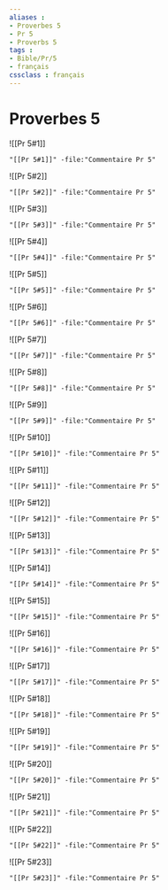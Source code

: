 ```yaml
---
aliases : 
- Proverbes 5
- Pr 5
- Proverbs 5
tags : 
- Bible/Pr/5
- français
cssclass : français
---
```


# Proverbes 5

![[Pr 5#1]]

```query
"[[Pr 5#1]]" -file:"Commentaire Pr 5"
```

![[Pr 5#2]]

```query
"[[Pr 5#2]]" -file:"Commentaire Pr 5"
```

![[Pr 5#3]]

```query
"[[Pr 5#3]]" -file:"Commentaire Pr 5"
```

![[Pr 5#4]]

```query
"[[Pr 5#4]]" -file:"Commentaire Pr 5"
```

![[Pr 5#5]]

```query
"[[Pr 5#5]]" -file:"Commentaire Pr 5"
```

![[Pr 5#6]]

```query
"[[Pr 5#6]]" -file:"Commentaire Pr 5"
```

![[Pr 5#7]]

```query
"[[Pr 5#7]]" -file:"Commentaire Pr 5"
```

![[Pr 5#8]]

```query
"[[Pr 5#8]]" -file:"Commentaire Pr 5"
```

![[Pr 5#9]]

```query
"[[Pr 5#9]]" -file:"Commentaire Pr 5"
```

![[Pr 5#10]]

```query
"[[Pr 5#10]]" -file:"Commentaire Pr 5"
```

![[Pr 5#11]]

```query
"[[Pr 5#11]]" -file:"Commentaire Pr 5"
```

![[Pr 5#12]]

```query
"[[Pr 5#12]]" -file:"Commentaire Pr 5"
```

![[Pr 5#13]]

```query
"[[Pr 5#13]]" -file:"Commentaire Pr 5"
```

![[Pr 5#14]]

```query
"[[Pr 5#14]]" -file:"Commentaire Pr 5"
```

![[Pr 5#15]]

```query
"[[Pr 5#15]]" -file:"Commentaire Pr 5"
```

![[Pr 5#16]]

```query
"[[Pr 5#16]]" -file:"Commentaire Pr 5"
```

![[Pr 5#17]]

```query
"[[Pr 5#17]]" -file:"Commentaire Pr 5"
```

![[Pr 5#18]]

```query
"[[Pr 5#18]]" -file:"Commentaire Pr 5"
```

![[Pr 5#19]]

```query
"[[Pr 5#19]]" -file:"Commentaire Pr 5"
```

![[Pr 5#20]]

```query
"[[Pr 5#20]]" -file:"Commentaire Pr 5"
```

![[Pr 5#21]]

```query
"[[Pr 5#21]]" -file:"Commentaire Pr 5"
```

![[Pr 5#22]]

```query
"[[Pr 5#22]]" -file:"Commentaire Pr 5"
```

![[Pr 5#23]]

```query
"[[Pr 5#23]]" -file:"Commentaire Pr 5"
```

